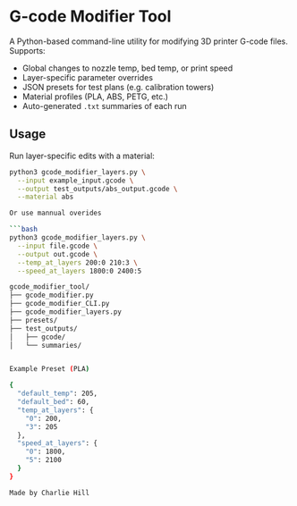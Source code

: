 # G-code Modifier Tool

A Python-based command-line utility for modifying 3D printer G-code files. Supports:

- Global changes to nozzle temp, bed temp, or print speed
- Layer-specific parameter overrides
- JSON presets for test plans (e.g. calibration towers)
- Material profiles (PLA, ABS, PETG, etc.)
- Auto-generated `.txt` summaries of each run

## Usage

Run layer-specific edits with a material:

```bash
python3 gcode_modifier_layers.py \
  --input example_input.gcode \
  --output test_outputs/abs_output.gcode \
  --material abs

Or use mannual overides 

```bash
python3 gcode_modifier_layers.py \
  --input file.gcode \
  --output out.gcode \
  --temp_at_layers 200:0 210:3 \
  --speed_at_layers 1800:0 2400:5

gcode_modifier_tool/
├── gcode_modifier.py
├── gcode_modifier_CLI.py
├── gcode_modifier_layers.py
├── presets/
├── test_outputs/
│   ├── gcode/
│   └── summaries/


Example Preset (PLA)

{
  "default_temp": 205,
  "default_bed": 60,
  "temp_at_layers": {
    "0": 200,
    "3": 205
  },
  "speed_at_layers": {
    "0": 1800,
    "5": 2100
  }
}

Made by Charlie Hill
